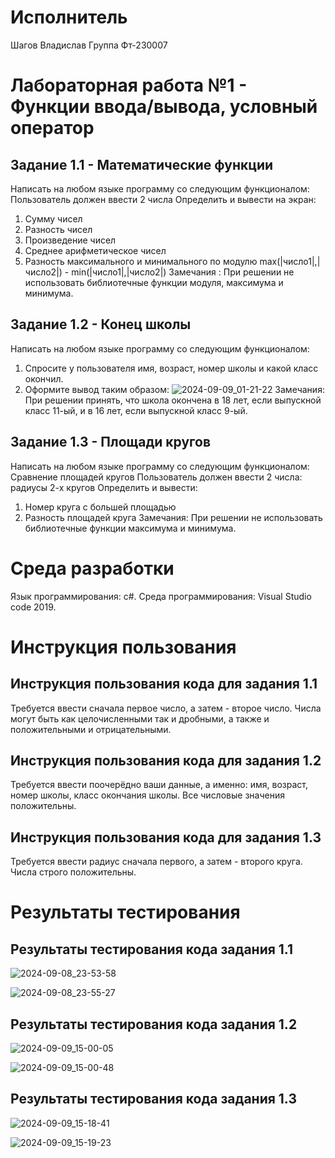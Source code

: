 # Исполнитель
Шагов Владислав 
Группа Фт-230007
# Лабораторная работа №1 - Функции ввода/вывода, условный оператор
## Задание 1.1 - Математические функции
Написать на любом языке программу со следующим функционалом:
Пользователь должен ввести 2 числа
Определить и вывести на экран:
1. Сумму чисел
2. Разность чисел
3. Произведение чисел
4. Среднее арифметическое чисел
5. Разность максимального и минимального по модулю
max(|число1|,|число2|) - min(|число1|,|число2|)
Замечания :
При решении не использовать библиотечные функции модуля, максимума и
минимума.
## Задание 1.2 - Конец школы
Написать на любом языке программу со следующим функционалом:
1. Спросите у пользователя имя, возраст, номер школы и какой класс окончил.
2. Оформите вывод таким образом:
   ![2024-09-09_01-21-22](https://github.com/user-attachments/assets/81f37066-8355-44f0-b7ac-63cd2d11c80a)
Замечания:
При решении принять, что школа окончена в 18 лет, если выпускной класс 11-ый,
и в 16 лет, если выпускной класс 9-ый.

## Задание 1.3 - Площади кругов
Написать на любом языке программу со следующим функционалом:
Сравнение площадей кругов
Пользователь должен ввести 2 числа: радиусы 2-х кругов
Определить и вывести:
1. Номер круга с большей площадью
2. Разность площадей круга
Замечания:
При решении не использовать библиотечные функции максимума и минимума.
# Среда разработки
Язык программирования: c#.
Среда программирования: Visual Studio code 2019.
# Инструкция пользования
## Инструкция пользования кода для задания 1.1
Требуется ввести сначала первое число, а затем - второе число. Числа могут быть как целочисленными так и дробными, а также и положительными и отрицательными.
## Инструкция пользования кода для задания 1.2
Требуется ввести поочерёдно ваши данные, а именно: имя, возраст, номер школы, класс окончания школы. Все числовые значения положительны.
## Инструкция пользования кода для задания 1.3
Требуется ввести радиус сначала первого, а затем - второго круга. Числа строго положительны.
# Результаты тестирования
## Результаты тестирования кода задания 1.1
![2024-09-08_23-53-58](https://github.com/user-attachments/assets/ad005c19-76d3-4911-8b85-4f3c5542effe)

![2024-09-08_23-55-27](https://github.com/user-attachments/assets/4dd8b36b-eddd-438f-b097-4720f1cb35f8)

## Результаты тестирования кода задания 1.2
![2024-09-09_15-00-05](https://github.com/user-attachments/assets/0e0ff051-c13f-4fa4-b5db-0061bd0303f9)

![2024-09-09_15-00-48](https://github.com/user-attachments/assets/d31882eb-6db0-449e-8563-b92a724da70f)

## Результаты тестирования кода задания 1.3
![2024-09-09_15-18-41](https://github.com/user-attachments/assets/00eb5f49-edde-407f-974d-d5cebaff9549)

![2024-09-09_15-19-23](https://github.com/user-attachments/assets/224a7b35-036f-4b0a-9254-33af276c59d7)


